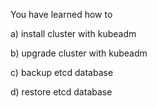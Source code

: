 You have learned how to 

a) install cluster with kubeadm

b) upgrade cluster with kubeadm

c) backup etcd database

d) restore etcd database
